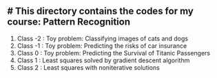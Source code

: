 ﻿﻿# This directory contains the codes for my course: Pattern Recognition---1. Class -2 : Toy problem: Classifying images of cats and dogs1. Class -1 : Toy problem: Predicting the risks of car insurance 1. Class  0 : Toy problem: Predicting the Survival of Titanic Passengers 1. Class  1 : Least squares solved by gradient descent algorithm1. Class  2 : Least squares with noniterative solutions